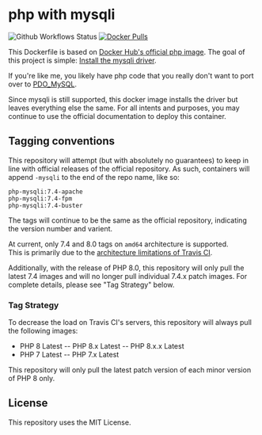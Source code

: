 # php with mysqli

![Github Workflows 
Status](https://github.com/sohmc/php-mysqli/workflows/Docker%20Image%20CI/badge.svg?branch=main)
[![Docker 
Pulls](https://img.shields.io/docker/pulls/sohmc/php-mysqli)](https://hub.docker.com/r/sohmc/php-mysqli)

This Dockerfile is based on [Docker Hub's official php
image](https://hub.docker.com/_/php).  The goal of this project is
simple: [Install the mysqli
driver](https://www.php.net/manual/en/book.mysqli.php).

If you're like me, you likely have php code that you really don't want
to port over to
[PDO_MySQL](https://www.php.net/manual/en/ref.pdo-mysql.php).

Since mysqli is still supported, this docker image installs the driver
but leaves everything else the same.  For all intents and purposes, you
may continue to use the official documentation to deploy this container.

## Tagging conventions

This repository will attempt (but with absolutely no guarantees) to keep
in line with official releases of the official repository.  As such,
containers will append `-mysqli` to the end of the repo name, like so:

```
php-mysqli:7.4-apache
php-mysqli:7.4-fpm
php-mysqli:7.4-buster
```

The tags will continue to be the same as the official repository,
indicating the version number and varient.

At current, only 7.4 and 8.0 tags on `amd64` architecture is supported.  
This is primarily due to the [architecture limitations of Travis
CI](https://docs.travis-ci.com/user/multi-cpu-architectures).

Additionally, with the release of PHP 8.0, this repository will only
pull the latest 7.4 images and will no longer pull individual 7.4.x
patch images.  For complete details, please see "Tag Strategy" below.

### Tag Strategy

To decrease the load on Travis CI's servers, this repository will always
pull the following images:

- PHP 8 Latest
-- PHP 8.x Latest
-- PHP 8.x.x Latest
- PHP 7 Latest
-- PHP 7.x Latest

This repository will only pull the latest patch version of each minor
version of PHP 8 only.

## License

This repository uses the MIT License.

